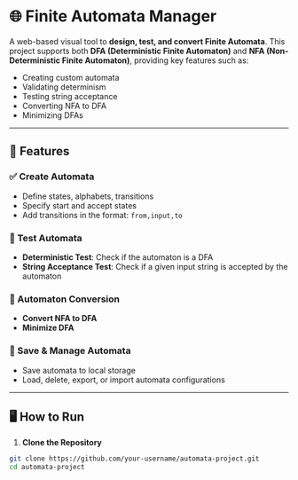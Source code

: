 # 🌐 Finite Automata Manager

A web-based visual tool to **design, test, and convert Finite Automata**. This project supports both **DFA (Deterministic Finite Automaton)** and **NFA (Non-Deterministic Finite Automaton)**, providing key features such as:
- Creating custom automata
- Validating determinism
- Testing string acceptance
- Converting NFA to DFA
- Minimizing DFAs

---

## 🚀 Features

### ✅ Create Automata
- Define states, alphabets, transitions
- Specify start and accept states
- Add transitions in the format: `from,input,to`

### 🧠 Test Automata
- **Deterministic Test**: Check if the automaton is a DFA
- **String Acceptance Test**: Check if a given input string is accepted by the automaton

### 🔄 Automaton Conversion
- **Convert NFA to DFA**
- **Minimize DFA**

### 💾 Save & Manage Automata
- Save automata to local storage
- Load, delete, export, or import automata configurations

---

## 🖥️ How to Run

1. **Clone the Repository**
```bash
git clone https://github.com/your-username/automata-project.git
cd automata-project
